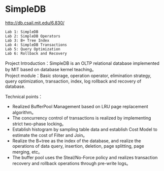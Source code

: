 # SimpleDB
http://db.csail.mit.edu/6.830/ 

    Lab 1: SimpleDB 
    Lab 2: SimpleDB Operators 
    Lab 3: B+ Tree Index 
    Lab 4: SimpleDB Transactions 
    Lab 5: Query Optimization 
    Lab 6: Rollback and Recovery
    
Project Introduction：SimpleDB is an OLTP relational database implemented by MIT based on database kernel teaching。 \
Project module：Basic storage, operation operator, elimination strategy, query optimization, transaction, index, log rollback and recovery of database.

Technical points：
+ Realized BufferPool Management based on LRU page replacement algorithm。
+ The concurrency control of transactions is realized by implementing strict two-phase locking。
+ Establish histogram by sampling table data and establish Cost Model to estimate the cost of Filter and Join。
+ Realize the B+tree as the index of the database, and realize the operations of data query, insertion, deletion, page splitting, page merging, etc。
+ The buffer pool uses the Steal/No-Force policy and realizes transaction recovery and rollback operations through pre-write logs。


